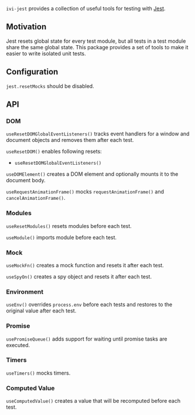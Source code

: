 `ivi-jest` provides a collection of useful tools for testing with [Jest](https://jestjs.io/).

## Motivation

Jest resets global state for every test module, but all tests in a test module share the same global state. This package
provides a set of tools to make it easier to write isolated unit tests.

## Configuration

`jest.resetMocks` should be disabled.

## API

### DOM

`useResetDOMGlobalEventListeners()` tracks event handlers for a window and document objects and removes them after
each test.

`useResetDOM()` enables following resets:

- `useResetDOMGlobalEventListeners()`

`useDOMElement()` creates a DOM element and optionally mounts it to the document body.

`useRequestAnimationFrame()` mocks `requestAnimationFrame()` and `cancelAnimationFrame()`.

### Modules

`useResetModules()` resets modules before each test.

`useModule()` imports module before each test.

### Mock

`useMockFn()` creates a mock function and resets it after each test.

`useSpyOn()` creates a spy object and resets it after each test.

### Environment

`useEnv()` overrides `process.env` before each tests and restores to the original value after each test.

### Promise

`usePromiseQueue()` adds support for waiting until promise tasks are executed.

### Timers

`useTimers()` mocks timers.

### Computed Value

`useComputedValue()` creates a value that will be recomputed before each test.
